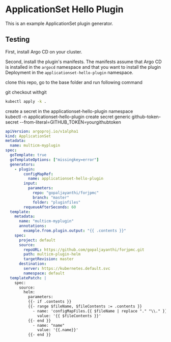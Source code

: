 # ApplicationSet Hello Plugin

This is an example ApplicationSet plugin generator.

## Testing

First, install Argo CD on your cluster.

Second, install the plugin's manifests. The manifests assume that Argo CD is installed in the `argocd` namespace and
that you want to install the plugin Deployment in the `applicationset-hello-plugin` namespace.

clone this repo, go to the base folder and run following command

git checkout withgit


```bash
kubectl apply -k .
```
  
create a secret in the applicationset-hello-plugin namespace  
kubectl -n applicationset-hello-plugin create secret generic github-token-secret --from-literal=GITHUB_TOKEN=yourgithubtoken

```yaml
apiVersion: argoproj.io/v1alpha1
kind: ApplicationSet
metadata:
  name: multicm-myplugin
spec:
  goTemplate: true
  goTemplateOptions: ["missingkey=error"]
  generators:
    - plugin:
        configMapRef:
          name: applicationset-hello-plugin
        input:
          parameters:
            repo: "gopaljayanthi/forjpmc"
            branch: "master"
            folder: "pluginfiles"
        requeueAfterSeconds: 60
  template:
    metadata:
      name: "multicm-myplugin"
      annotations:
        example.from.plugin.output: "{{ .contents }}"
    spec:
      project: default
      source:
        repoURL: https://github.com/gopaljayanthi/forjpmc.git
        path: multicm-plugin-helm
        targetRevision: master
      destination:
        server: https://kubernetes.default.svc
        namespace: default
  templatePatch: |
    spec:
      source:
        helm:
          parameters:
          {{- if .contents }}
          {{- range $fileName, $fileContents := .contents }}
            - name: 'configMapFiles.{{ $fileName | replace "." "\\." }}'
              value: '{{ $fileContents }}'
          {{- end }}
            - name: "name"
              value: '{{.name}}'
          {{- end }}
```
